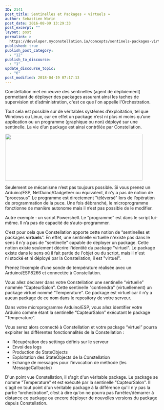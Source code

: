 ```yaml
---
ID: 2141
post_title: Sentinelles et Packages « virtuels »
author: Sebastien Warin
post_date: 2016-08-09 13:29:33
post_excerpt: ""
layout: post
permalink: >
  https://developer.myconstellation.io/concepts/sentinels-packages-virtuels/
published: true
publish_post_category:
  - "12"
publish_to_discourse:
  - "1"
update_discourse_topic:
  - "0"
post_modified: 2018-04-19 07:17:13
---
```

Constellation met en œuvre des sentinelles (agent de déploiement) permettant de déployer des packages assurant ainsi les taches de supervision et d’administration, c'est ce que l'on appelle l'Orchestration.

Tout cela est possible sur de véritables systèmes d’exploitation, tel que Windows ou Linux, car en effet un package n’est ni plus ni moins qu’une application ou un programme (graphique ou non) déployé sur une sentinelle. La vie d’un package est ainsi contrôlée par Constellation.

<a href="https://developer.myconstellation.io/wp-content/uploads/2016/03/constellation-proto-board.png"><img class=" wp-image-819 aligncenter" src="https://developer.myconstellation.io/wp-content/uploads/2016/03/constellation-proto-board-300x102.png" alt="" width="450" height="153" /></a>

Seulement ce mécanisme n’est pas toujours possible. Si vous prenez un Arduino/ESP, NetDuino/Gadgeteer ou équivalent, il n’y a pas de notion de “processus”. Le programme est directement "téléversé" lors de l’opération de programmation de la puce. Une fois débranché, le microprogramme fonctionne de manière autonome mais il n’est pas possible de le modifier.

Autre exemple : un script Powershell. Le “programme” est dans le script lui-même. Il n’a pas de capacité de s’auto-programmer.

C’est pour cela que Constellation apporte cette notion de “sentinelles et packages <strong>virtuels</strong>”. En effet, une sentinelle virtuelle n'existe pas dans le sens il n'y a pas de "sentinelle" capable de déployer un package. Cette notion existe seulement décrire l'identité du package "virtuel". Le package existe dans le sens où il fait partie de l'objet ou du script, mais il n'est ni stocké et ni déployé par la Constellation, il est "virtuel".

Prenez l’exemple d’une sonde de température réalisée avec un Arduino/ESP8266 et connectée à Constellation.

Vous allez déclarer dans votre Constellation une sentinelle “virtuelle” nommée “CapteurSalon”. Cette sentinelle "contiendra" (virtuellement) un package virtuel nommé “Temperature”. Ce package est virtuel car il n’y a aucun package de ce nom dans le repository de votre serveur.

Dans votre microprogramme Arduino/ESP, vous allez identifier votre Arduino comme étant la sentinelle “CapteurSalon” exécutant le package “Temperature”.

Vous serez alors connecté à Constellation et votre package “virtuel” pourra exploiter les différentes fonctionnalités de la Constellation :
<ul>
 	<li>Récupération des settings définis sur le serveur</li>
 	<li>Envoi des logs</li>
 	<li>Production de StateObjects</li>
 	<li>Exploitation des StateObjects de la Constellation</li>
 	<li>Echange de messages pour l’invocation de méthode (les MessageCallbacks)</li>
</ul>
D'un point vue Constellation, il s'agit d'un véritable package. Le package se nomme "Temperature" et est exécuté par la sentinelle "CapteurSalon". Il s'agit en tout point d'un véritable package à la différence qu'il n'y pas la partie “orchestration”, c’est à dire qu’on ne pourra pas l’arrêter/démarrer à distance ce package ou encore déployer de nouvelles versions du package depuis Constellation.
